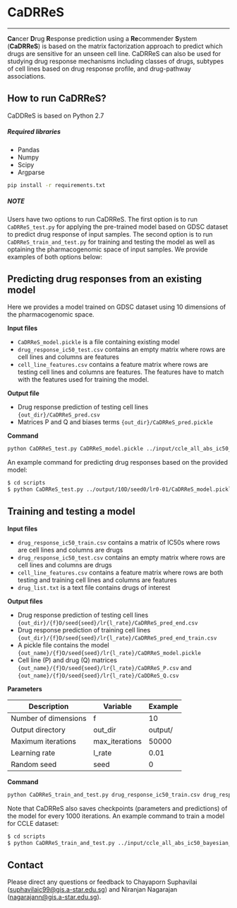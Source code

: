 # CaDRReS
---

**Ca**ncer **D**rug **R**esponse prediction using a **Re**commender **S**ystem (**CaDRReS**) is based on the matrix factorization approach to predict which drugs are sensitive for an unseen cell line. CaDRReS can also be used for studying drug response mechanisms including classes of drugs, subtypes of cell lines based on drug response profile, and drug-pathway associations.

## How to run CaDRReS?

CaDDReS is based on Python 2.7
##### Required libraries
- Pandas
- Numpy
- Scipy
- Argparse

```sh
pip install -r requirements.txt
```

##### NOTE

Users have two options to run CaDRReS. The first option is to run `CaDRReS_test.py` for applying the pre-trained model based on GDSC dataset to predict drug response of input samples. The second option is to run `CaDRReS_train_and_test.py` for training and testing the model as well as optaining the pharmacogenomic space of input samples. We provide examples of both options below:

## Predicting drug responses from an existing model

Here we provides a model trained on GDSC dataset using 10 dimensions of the pharmacogenomic space.

__Input files__
- `CaDRReS_model.pickle` is a file containing existing model
- `drug_response_ic50_test.csv` contains an empty matrix where rows are cell lines and columns are features
- `cell_line_features.csv` contains a feature matrix where rows are testing cell lines and columns are features. The features have to match with the features used for training the model.

__Output file__
- Drug response prediction of testing cell lines `{out_dir}/CaDRReS_pred.csv`
- Matrices P and Q and biases terms `{out_dir}/CaDRReS_pred.pickle`

__Command__
```sh
python CaDRReS_test.py CaDRReS_model.pickle ../input/ccle_all_abs_ic50_bayesian_sigmoid.csv ../input/ccle_cellline_pcor_ess_genes.csv {out_dir}
```

An example command for predicting drug responses based on the provided model:
```sh
$ cd scripts
$ python CaDRReS_test.py ../output/10D/seed0/lr0-01/CaDRReS_model.pickle ../input/ccle_all_abs_ic50_bayesian_sigmoid.csv ../input/ccle_cellline_pcor_ess_genes.csv ../output
```

## Training and testing a model

__Input files__
- `drug_response_ic50_train.csv` contains a matrix of IC50s where rows are cell lines and columns are drugs
- `drug_response_ic50_test.csv` contains an empty matrix where rows are cell lines and columns are drugs
- `cell_line_features.csv` contains a feature matrix where rows are both testing and training cell lines and columns are features
- `drug_list.txt` is a text file contains drugs of interest 

__Output files__
- Drug response prediction of testing cell lines `{out_dir}/{f}D/seed{seed}/lr{l_rate}/CaDRReS_pred_end.csv`
- Drug response prediction of training cell lines `{out_dir}/{f}D/seed{seed}/lr{l_rate}/CaDRReS_pred_end_train.csv`
- A pickle file contains the model `{out_name}/{f}D/seed{seed}/lr{l_rate}/CaDRReS_model.pickle`
- Cell line (P) and drug (Q) matrices `{out_name}/{f}D/seed{seed}/lr{l_rate}/CaDRReS_P.csv` and `{out_name}/{f}D/seed{seed}/lr{l_rate}/CaDDReS_Q.csv`

__Parameters__

| Description | Variable | Example |
| ------ | ------ | ------ | 
| Number of dimensions | f | 10 |
| Output directory | out_dir | output/ |
| Maximum iterations | max_iterations | 50000 |
| Learning rate | l_rate | 0.01 |
| Random seed | seed | 0 |

__Command__

```sh
python CaDRReS_train_and_test.py drug_response_ic50_train.csv drug_response_ic50_test.csv  cell_line_features.csv drug_list.txt {out_dir} {f} {max_iterations} {l_rate} {seed}
```

Note that CaDRReS also saves checkpoints (parameters and predictions) of the model for every 1000 iterations.
An example command to train a model for CCLE dataset:
```sh
$ cd scripts
$ python CaDRReS_train_and_test.py ../input/ccle_all_abs_ic50_bayesian_sigmoid.csv ../input/ccle_all_abs_ic50_bayesian_sigmoid.csv ../input/ccle_cellline_pcor_ess_genes.csv ../misc/ccle_drugMedianGE0.txt ../output 10 100 0.01 0
```


## Contact

Please direct any questions or feedback to Chayaporn Suphavilai (suphavilaic99@gis.a-star.edu.sg) and Niranjan Nagarajan (nagarajann@gis.a-star.edu.sg).

